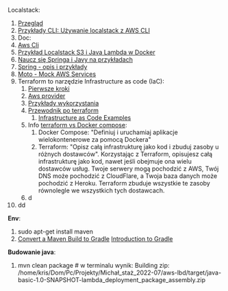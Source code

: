 Localstack:
1. [Przegląd](https://github.com/localstack/localstack)
2. [Przykłady CLI: Używanie localstack z AWS CLI](https://lobster1234.github.io/2017/04/05/working-with-localstack-command-line/)
3. Doc:
4. [Aws Cli](https://docs.aws.amazon.com/cli/latest/userguide/cli-chap-welcome.html)
5. [Przykład Localstack S3 i Java Lambda w Docker](https://codetinkering.com/localstack-s3-lambda-example-docker/)
6. [Naucz się Springa i Javy na przykładach](https://codetinkering.com/) 
7. [Spring - opis i przykłady](https://codetinkering.com/spring/)
8. [Moto - Mock AWS Services](https://github.com/spulec/moto)
9. Terraform to narzędzie Infrastructure as code (IaC):
   1. [Pierwsze kroki](https://learn.hashicorp.com/collections/terraform/aws-get-started)
   2. [Aws provider](https://registry.terraform.io/providers/hashicorp/aws/latest/docs)
   3. [Przykłady wykorzystania](https://www.terraform.io/intro/use-cases?_gl=1*evg6jp*_ga*Njk3NTkyOTQ5LjE2NTc4ODYzOTM.*_ga_P7S46ZYEKW*MTY1Nzg4NjM5My4xLjEuMTY1Nzg4ODYwMy4w#use-cases)
   4. [Przewodnik po terraform](https://github.com/hashicorp/terraform-guides)
      1. [Infrastructure as Code Examples](https://github.com/hashicorp/terraform-guides/tree/master/infrastructure-as-code)
   5. Info [terraform vs Docker compose](https://stackshare.io/stackups/docker-compose-vs-terraform):
      1. Docker Compose: "Definiuj i uruchamiaj aplikacje wielokontenerowe za pomocą Dockera"
      2. Terraform: "Opisz całą infrastrukturę jako kod i zbuduj zasoby u różnych dostawców". Korzystając z Terraform, opisujesz całą infrastrukturę jako kod, nawet jeśli obejmuje ona wielu dostawców usług. Twoje serwery mogą pochodzić z AWS, Twój DNS może pochodzić z CloudFlare, a Twoja baza danych może pochodzić z Heroku. Terraform zbuduje wszystkie te zasoby równolegle we wszystkich tych dostawcach.
   6. d
10. dd

**Env**:
1. sudo apt-get install maven
2. [Convert a Maven Build to Gradle](https://www.baeldung.com/maven-convert-to-gradle) [Introduction to Gradle](https://www.baeldung.com/gradle)

**Budowanie java**:
1. mvn clean package  # w terminalu wynik: Building zip: /home/kris/Dom/Pc/Projekty/Michał_staż_2022-07/aws-lbd/target/java-basic-1.0-SNAPSHOT-lambda_deployment_package_assembly.zip
 
